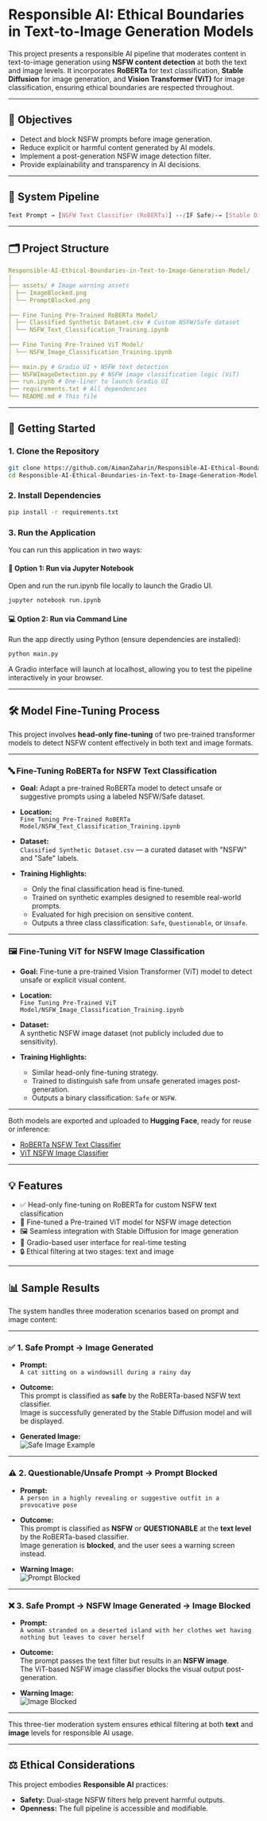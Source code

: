 # Responsible AI: Ethical Boundaries in Text-to-Image Generation Models

This project presents a responsible AI pipeline that moderates content in text-to-image generation using **NSFW content detection** at both the text and image levels. It incorporates **RoBERTa** for text classification, **Stable Diffusion** for image generation, and **Vision Transformer (ViT)** for image classification, ensuring ethical boundaries are respected throughout.

---

## 📌 Objectives

- Detect and block NSFW prompts before image generation.
- Reduce explicit or harmful content generated by AI models.
- Implement a post-generation NSFW image detection filter.
- Provide explainability and transparency in AI decisions.

---

## 🧠 System Pipeline

```scss
Text Prompt → [NSFW Text Classifier (RoBERTa)] --(IF Safe)-→ [Stable Diffusion] → [NSFW Image Classifier (ViT)] --(IF Safe)-→ Show Image Generated
```

---

## 🗂️ Project Structure

```yaml
Responsible-AI-Ethical-Boundaries-in-Text-to-Image-Generation-Model/
│
├── assets/ # Image warning assets
│ ├── ImageBlocked.png
│ └── PromptBlocked.png
│
├── Fine Tuning Pre-Trained RoBERTa Model/
│ ├── Classified Synthetic Dataset.csv # Custom NSFW/Safe dataset
│ └── NSFW_Text_Classification_Training.ipynb
│
├── Fine Tuning Pre-Trained ViT Model/
│ └── NSFW_Image_Classification_Training.ipynb
│
├── main.py # Gradio UI + NSFW text detection
├── NSFWImageDetection.py # NSFW image classification logic (ViT)
├── run.ipynb # One-liner to launch Gradio UI
├── requirements.txt # All dependencies
└── README.md # This file
```

---

## 🚀 Getting Started

### 1. Clone the Repository

```bash
git clone https://github.com/AimanZaharin/Responsible-AI-Ethical-Boundaries-in-Text-to-Image-Generation-Model
cd Responsible-AI-Ethical-Boundaries-in-Text-to-Image-Generation-Model
```

### 2. Install Dependencies

```bash
pip install -r requirements.txt
```

### 3. Run the Application

You can run this application in two ways:

#### 🧪 Option 1: Run via Jupyter Notebook

Open and run the run.ipynb file locally to launch the Gradio UI.

```bash
jupyter notebook run.ipynb
```

#### 💻 Option 2: Run via Command Line

Run the app directly using Python (ensure dependencies are installed):

```bash
python main.py
```
A Gradio interface will launch at localhost, allowing you to test the pipeline interactively in your browser.

---

## 🛠️ Model Fine-Tuning Process

This project involves **head-only fine-tuning** of two pre-trained transformer models to detect NSFW content effectively in both text and image formats.

---

### 🔤 Fine-Tuning RoBERTa for NSFW Text Classification

- **Goal:** Adapt a pre-trained RoBERTa model to detect unsafe or suggestive prompts using a labeled NSFW/Safe dataset.

- **Location:**  
  `Fine Tuning Pre-Trained RoBERTa Model/NSFW_Text_Classification_Training.ipynb`

- **Dataset:**  
  `Classified Synthetic Dataset.csv` — a curated dataset with "NSFW" and "Safe" labels.

- **Training Highlights:**
  - Only the final classification head is fine-tuned.
  - Trained on synthetic examples designed to resemble real-world prompts.
  - Evaluated for high precision on sensitive content.
  - Outputs a three class classification: `Safe`, `Questionable`, or `Unsafe`.

---

### 🖼️ Fine-Tuning ViT for NSFW Image Classification

- **Goal:** Fine-tune a pre-trained Vision Transformer (ViT) model to detect unsafe or explicit visual content.

- **Location:**  
  `Fine Tuning Pre-Trained ViT Model/NSFW_Image_Classification_Training.ipynb`

- **Dataset:**  
  A synthetic NSFW image dataset (not publicly included due to sensitivity).

- **Training Highlights:**
  - Similar head-only fine-tuning strategy.
  - Trained to distinguish safe from unsafe generated images post-generation.
  - Outputs a binary classification: `Safe` or `NSFW`.

---

Both models are exported and uploaded to **Hugging Face**, ready for reuse or inference:

- [RoBERTa NSFW Text Classifier](https://huggingface.co/AimanZaharin/RoBERTa-based-NSFW-Text-Detection)
- [ViT NSFW Image Classifier](https://huggingface.co/AimanZaharin/ViT-NSFW-Image-Detection)

---

## 💡 Features

- ✅ Head-only fine-tuning on RoBERTa for custom NSFW text classification
- 🧠 Fine-tuned a Pre-trained ViT model for NSFW image detection
- 🖼️ Seamless integration with Stable Diffusion for image generation
- 💬 Gradio-based user interface for real-time testing
- 🔒 Ethical filtering at two stages: text and image

---

## 📊 Sample Results

The system handles three moderation scenarios based on prompt and image content:

---

### ✅ 1. Safe Prompt → Image Generated

- **Prompt:**  
  `A cat sitting on a windowsill during a rainy day`

- **Outcome:**  
  This prompt is classified as **safe** by the RoBERTa-based NSFW text classifier.  
  Image is successfully generated by the Stable Diffusion model and will be displayed.

- **Generated Image:**  
  ![Safe Image Example](assets\safeDemo.png)

---

### ⚠️ 2. Questionable/Unsafe Prompt → Prompt Blocked

- **Prompt:**  
  `A person in a highly revealing or suggestive outfit in a provocative pose`

- **Outcome:**  
  This prompt is classified as **NSFW** or **QUESTIONABLE** at the **text level** by the RoBERTa-based classifier.  
  Image generation is **blocked**, and the user sees a warning screen instead.

- **Warning Image:**  
  ![Prompt Blocked](assets\unsafeQuestDemo.png)

---

### ❌ 3. Safe Prompt → NSFW Image Generated → Image Blocked

- **Prompt:**  
  `A woman stranded on a deserted island with her clothes wet having nothing but leaves to cover herself`

- **Outcome:**  
  The prompt passes the text filter but results in an **NSFW image**.  
  The ViT-based NSFW image classifier blocks the visual output post-generation.

- **Warning Image:**  
  ![Image Blocked](assets\imageBlockedDemo.png)

---

This three-tier moderation system ensures ethical filtering at both **text** and **image** levels for responsible AI usage.


---

## ⚖️ Ethical Considerations

This project embodies **Responsible AI** practices:

- **Safety:** Dual-stage NSFW filters help prevent harmful outputs.
- **Openness:** The full pipeline is accessible and modifiable.
